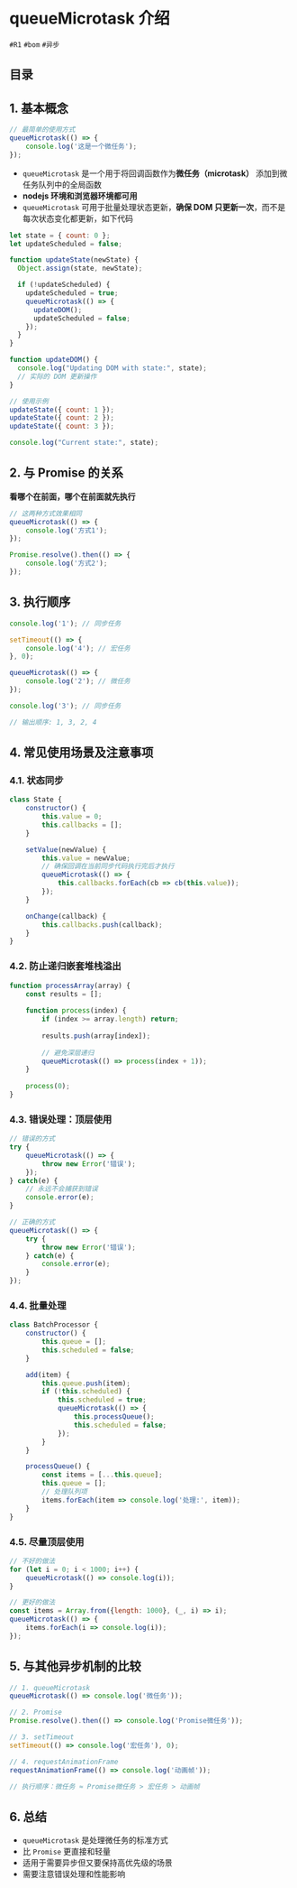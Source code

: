 
# queueMicrotask 介绍

`#R1` `#bom` `#异步`


## 目录
<!-- toc -->
 ## 1. 基本概念 

```javascript
// 最简单的使用方式
queueMicrotask(() => {
    console.log('这是一个微任务');
});
```

- `queueMicrotask` 是一个用于将回调函数作为**微任务（microtask）** 添加到微任务队列中的全局函数
- **nodejs 环境和浏览器环境都可用**
- `queueMicrotask` 可用于批量处理状态更新，**确保 DOM 只更新一次**，而不是每次状态变化都更新，如下代码

```javascript hl:9,22,23,24
let state = { count: 0 };
let updateScheduled = false;

function updateState(newState) {
  Object.assign(state, newState);

  if (!updateScheduled) {
    updateScheduled = true;
    queueMicrotask(() => {
      updateDOM();
      updateScheduled = false;
    });
  }
}

function updateDOM() {
  console.log("Updating DOM with state:", state);
  // 实际的 DOM 更新操作
}

// 使用示例
updateState({ count: 1 });
updateState({ count: 2 });
updateState({ count: 3 });

console.log("Current state:", state);

```

## 2. 与 Promise 的关系

**看哪个在前面，哪个在前面就先执行**

```javascript
// 这两种方式效果相同
queueMicrotask(() => {
    console.log('方式1');
});

Promise.resolve().then(() => {
    console.log('方式2');
});
```

## 3. 执行顺序

```javascript
console.log('1'); // 同步任务

setTimeout(() => {
    console.log('4'); // 宏任务
}, 0);

queueMicrotask(() => {
    console.log('2'); // 微任务
});

console.log('3'); // 同步任务

// 输出顺序: 1, 3, 2, 4
```

## 4. 常见使用场景及注意事项

### 4.1. 状态同步

```javascript
class State {
    constructor() {
        this.value = 0;
        this.callbacks = [];
    }

    setValue(newValue) {
        this.value = newValue;
        // 确保回调在当前同步代码执行完后才执行
        queueMicrotask(() => {
            this.callbacks.forEach(cb => cb(this.value));
        });
    }

    onChange(callback) {
        this.callbacks.push(callback);
    }
}
```

### 4.2. 防止递归嵌套堆栈溢出

```javascript
function processArray(array) {
    const results = [];
    
    function process(index) {
        if (index >= array.length) return;
        
        results.push(array[index]);
        
        // 避免深层递归
        queueMicrotask(() => process(index + 1));
    }
    
    process(0);
}
```

### 4.3. 错误处理：顶层使用

```javascript hl:11
// 错误的方式
try {
    queueMicrotask(() => {
        throw new Error('错误');
    });
} catch(e) {
    // 永远不会捕获到错误
    console.error(e);
}

// 正确的方式
queueMicrotask(() => {
    try {
        throw new Error('错误');
    } catch(e) {
        console.error(e);
    }
});
```

### 4.4. 批量处理

```javascript
class BatchProcessor {
    constructor() {
        this.queue = [];
        this.scheduled = false;
    }

    add(item) {
        this.queue.push(item);
        if (!this.scheduled) {
            this.scheduled = true;
            queueMicrotask(() => {
                this.processQueue();
                this.scheduled = false;
            });
        }
    }

    processQueue() {
        const items = [...this.queue];
        this.queue = [];
        // 处理队列项
        items.forEach(item => console.log('处理:', item));
    }
}
```

### 4.5. 尽量顶层使用

```javascript
// 不好的做法
for (let i = 0; i < 1000; i++) {
    queueMicrotask(() => console.log(i));
}

// 更好的做法
const items = Array.from({length: 1000}, (_, i) => i);
queueMicrotask(() => {
    items.forEach(i => console.log(i));
});
```

## 5. 与其他异步机制的比较

```javascript
// 1. queueMicrotask
queueMicrotask(() => console.log('微任务'));

// 2. Promise
Promise.resolve().then(() => console.log('Promise微任务'));

// 3. setTimeout
setTimeout(() => console.log('宏任务'), 0);

// 4. requestAnimationFrame
requestAnimationFrame(() => console.log('动画帧'));

// 执行顺序：微任务 ≈ Promise微任务 > 宏任务 > 动画帧
```

## 6. 总结

- `queueMicrotask` 是处理微任务的标准方式
- 比 `Promise` 更直接和轻量
- 适用于需要异步但又要保持高优先级的场景
- 需要注意错误处理和性能影响